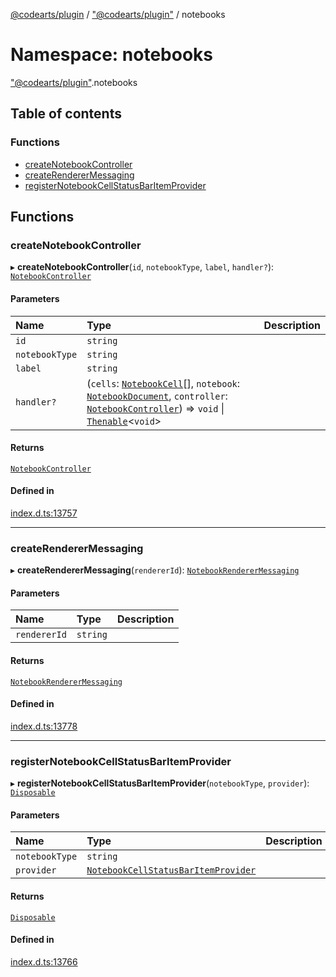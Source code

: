 [@codearts/plugin](../README.md) / ["@codearts/plugin"](_codearts_plugin_.md) / notebooks

# Namespace: notebooks

["@codearts/plugin"](_codearts_plugin_.md).notebooks

## Table of contents

### Functions

- [createNotebookController](codearts_plugin_.notebooks.md#createnotebookcontroller)
- [createRendererMessaging](codearts_plugin_.notebooks.md#createrenderermessaging)
- [registerNotebookCellStatusBarItemProvider](codearts_plugin_.notebooks.md#registernotebookcellstatusbaritemprovider)

## Functions

### createNotebookController

▸ **createNotebookController**(`id`, `notebookType`, `label`, `handler?`): [`NotebookController`](../interfaces/codearts_plugin_.NotebookController.md)

#### Parameters

| Name | Type | Description |
| :------ | :------ | :------ |
| `id` | `string` |  |
| `notebookType` | `string` |  |
| `label` | `string` |  |
| `handler?` | (`cells`: [`NotebookCell`](../interfaces/codearts_plugin_.NotebookCell.md)[], `notebook`: [`NotebookDocument`](../interfaces/codearts_plugin_.NotebookDocument.md), `controller`: [`NotebookController`](../interfaces/codearts_plugin_.NotebookController.md)) => `void` \| [`Thenable`](../interfaces/Thenable.md)<`void`\> |  |

#### Returns

[`NotebookController`](../interfaces/codearts_plugin_.NotebookController.md)

#### Defined in

[index.d.ts:13757](https://github.com/huaweicloud/cloudide-plugin-api/blob/3b0eee8/index.d.ts#L13757)

___

### createRendererMessaging

▸ **createRendererMessaging**(`rendererId`): [`NotebookRendererMessaging`](../interfaces/codearts_plugin_.NotebookRendererMessaging.md)

#### Parameters

| Name | Type | Description |
| :------ | :------ | :------ |
| `rendererId` | `string` |  |

#### Returns

[`NotebookRendererMessaging`](../interfaces/codearts_plugin_.NotebookRendererMessaging.md)

#### Defined in

[index.d.ts:13778](https://github.com/huaweicloud/cloudide-plugin-api/blob/3b0eee8/index.d.ts#L13778)

___

### registerNotebookCellStatusBarItemProvider

▸ **registerNotebookCellStatusBarItemProvider**(`notebookType`, `provider`): [`Disposable`](../classes/codearts_plugin_.Disposable.md)

#### Parameters

| Name | Type | Description |
| :------ | :------ | :------ |
| `notebookType` | `string` |  |
| `provider` | [`NotebookCellStatusBarItemProvider`](../interfaces/codearts_plugin_.NotebookCellStatusBarItemProvider.md) |  |

#### Returns

[`Disposable`](../classes/codearts_plugin_.Disposable.md)

#### Defined in

[index.d.ts:13766](https://github.com/huaweicloud/cloudide-plugin-api/blob/3b0eee8/index.d.ts#L13766)
